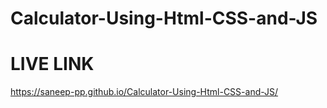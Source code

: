 # Calculator-Using-Html-CSS-and-JS
# LIVE LINK
https://saneep-pp.github.io/Calculator-Using-Html-CSS-and-JS/
